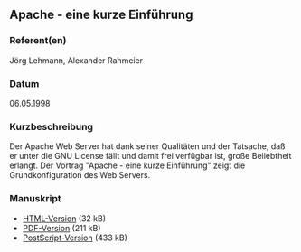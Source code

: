 
## Apache - eine kurze Einführung

### Referent(en)
 Jörg Lehmann, Alexander Rahmeier 

### Datum
 06.05.1998 

### Kurzbeschreibung
 Der Apache Web Server hat dank seiner Qualitäten und der Tatsache, daß er unter die GNU License fällt und damit frei verfügbar ist, große Beliebtheit erlangt. Der Vortrag "Apache - eine kurze Einführung" zeigt die Grundkonfiguration des Web Servers. 

### Manuskript
          
* [HTML-Version](/download/Vortraege/Apache.html) (32 kB)
* [PDF-Version](/download/Vortraege/Apache.pdf) (211 kB)
* [PostScript-Version](/download/Vortraege/Apache.ps) (433 kB)

